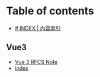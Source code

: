 # Table of contents

* [\# INDEX \| 內容索引](README.md)

## Vue3

* [Vue 3 RFCS Note](vue3/vue3_rfcs_note.md)
* [index](vue3/composition-api.md)

